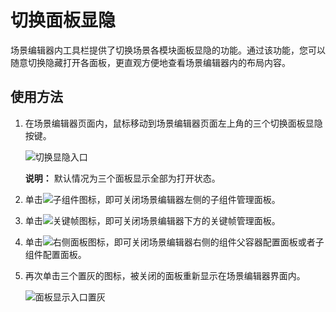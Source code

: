 # 切换面板显隐

场景编辑器内工具栏提供了切换场景各模块面板显隐的功能。通过该功能，您可以随意切换隐藏打开各面板，更直观方便地查看场景编辑器内的布局内容。

## 使用方法

1.  在场景编辑器页面内，鼠标移动到场景编辑器页面左上角的三个切换面板显隐按键。

    ![切换显隐入口](https://static-aliyun-doc.oss-accelerate.aliyuncs.com/assets/img/zh-CN/8528786061/p180128.png)

    **说明：** 默认情况为三个面板显示全部为打开状态。

2.  单击![子组件](https://static-aliyun-doc.oss-accelerate.aliyuncs.com/assets/img/zh-CN/8528786061/p186613.png)图标，即可关闭场景编辑器左侧的子组件管理面板。
3.  单击![关键帧](https://static-aliyun-doc.oss-accelerate.aliyuncs.com/assets/img/zh-CN/8528786061/p186615.png)图标，即可关闭场景编辑器下方的关键帧管理面板。
4.  单击![右侧面板](https://static-aliyun-doc.oss-accelerate.aliyuncs.com/assets/img/zh-CN/8528786061/p186616.png)图标，即可关闭场景编辑器右侧的组件父容器配置面板或者子组件配置面板。
5.  再次单击三个置灰的图标，被关闭的面板重新显示在场景编辑器界面内。

    ![面板显示入口置灰](https://static-aliyun-doc.oss-accelerate.aliyuncs.com/assets/img/zh-CN/8528786061/p180165.png)


